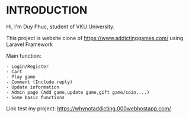 # INTRODUCTION
Hi, I'm Duy Phuc, student of VKU University.

This project is website clone of https://www.addictinggames.com/ using Laravel Framework

Main function:

    - Login/Register
    - Cart
    - Play game
    - Comment (Include reply)
    - Update information
    - Admin page (Add game,update game,gift game/coin,...)
    - Some basic functions
Link test my project: https://whynotaddicting.000webhostapp.com/ 
